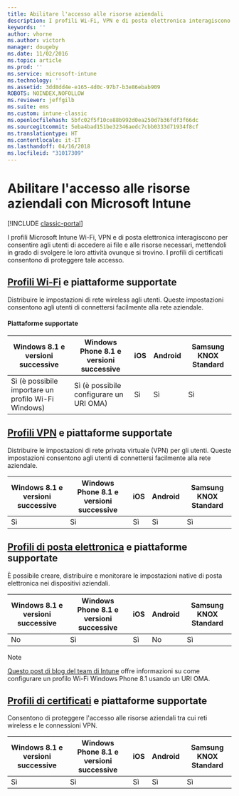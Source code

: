 ```yaml
---
title: Abilitare l'accesso alle risorse aziendali
description: I profili Wi-Fi, VPN e di posta elettronica interagiscono per consentire agli utenti di accedere ai file e alle risorse necessari.
keywords: ''
author: vhorne
ms.author: victorh
manager: dougeby
ms.date: 11/02/2016
ms.topic: article
ms.prod: ''
ms.service: microsoft-intune
ms.technology: ''
ms.assetid: 3dd8dd4e-e165-4d0c-97b7-b3e86ebab909
ROBOTS: NOINDEX,NOFOLLOW
ms.reviewer: jeffgilb
ms.suite: ems
ms.custom: intune-classic
ms.openlocfilehash: 5bfc02f5f10ce88b992d0ea250d7b36fdf3f66dc
ms.sourcegitcommit: 5eba4bad151be32346aedc7cbb0333d71934f8cf
ms.translationtype: HT
ms.contentlocale: it-IT
ms.lasthandoff: 04/16/2018
ms.locfileid: "31017309"
---
```

# <a name="enable-access-to-company-resources-with-microsoft-intune"></a>Abilitare l'accesso alle risorse aziendali con Microsoft Intune

[!INCLUDE [classic-portal](../includes/classic-portal.md)]

I profili Microsoft Intune Wi-Fi, VPN e di posta elettronica interagiscono per consentire agli utenti di accedere ai file e alle risorse necessari, mettendoli in grado di svolgere le loro attività ovunque si trovino. I profili di certificati consentono di proteggere tale accesso.

## <a name="wi-fi-profileswi-fi-connections-in-microsoft-intunemd-and-supported-platforms"></a>[Profili Wi-Fi](wi-fi-connections-in-microsoft-intune.md) e piattaforme supportate

Distribuire le impostazioni di rete wireless agli utenti. Queste impostazioni consentono agli utenti di connettersi facilmente alla rete aziendale.
#### <a name="supported-platforms"></a>Piattaforme supportate

|Windows 8.1 e versioni successive|Windows Phone 8.1 e versioni successive|iOS|Android|Samsung KNOX Standard|
|---------------------|---------------------------|---|-------|------------|
|Sì (è possibile importare un profilo Wi-Fi Windows)|Sì (è possibile configurare un URI OMA) |Sì|Sì|Sì|

## <a name="vpn-profilesvpn-connections-in-microsoft-intunemd-and-supported-platforms"></a>[Profili VPN](vpn-connections-in-microsoft-intune.md) e piattaforme supportate
Distribuire le impostazioni di rete privata virtuale (VPN) per gli utenti. Queste impostazioni consentono agli utenti di connettersi facilmente alla rete aziendale.

|Windows 8.1 e versioni successive|Windows Phone 8.1 e versioni successive|iOS|Android|Samsung KNOX Standard|
|---------------------|---------------------------|---|-------|------------|
|Sì|Sì|Sì|Sì|Sì|

## <a name="email-profilesconfigure-access-to-corporate-email-using-email-profiles-with-microsoft-intunemd-and-supported-platforms"></a>[Profili di posta elettronica](configure-access-to-corporate-email-using-email-profiles-with-microsoft-intune.md) e piattaforme supportate
È possibile creare, distribuire e monitorare le impostazioni native di posta elettronica nei dispositivi aziendali.


| Windows 8.1 e versioni successive | Windows Phone 8.1 e versioni successive | iOS | Android | Samsung KNOX Standard |
|-----------------------|-----------------------------|-----|---------|-----------------------|
|          No           |             Sì             | Sì |   No    |          Sì          |

> [!NOTE]
> [Questo post di blog del team di Intune](https://blogs.technet.microsoft.com/enterprisemobility/2015/02/19/using-oma-uri-to-create-custom-wi-fi-profiles-for-windows-phone-8-1/) offre informazioni su come configurare un profilo Wi-Fi Windows Phone 8.1 usando un URI OMA.

## <a name="certificate-profilessecure-resource-access-with-certificate-profilesmd-and-supported-platforms"></a>[Profili di certificati](secure-resource-access-with-certificate-profiles.md) e piattaforme supportate
Consentono di proteggere l'accesso alle risorse aziendali tra cui reti wireless e le connessioni VPN.


| Windows 8.1 e versioni successive | Windows Phone 8.1 e versioni successive | iOS | Android | Samsung KNOX Standard |
|-----------------------|-----------------------------|-----|---------|-----------------------|
|          Sì          |             Sì             | Sì |   Sì   |          Sì          |

